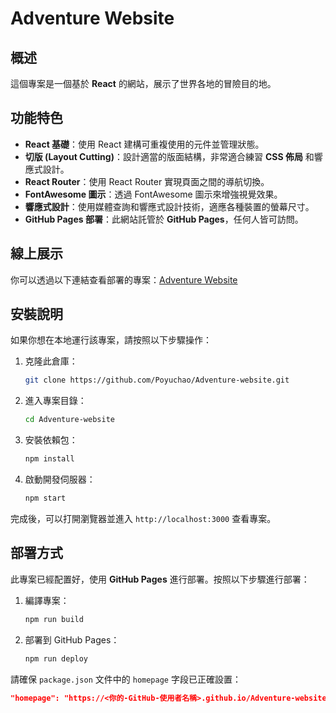 # Adventure Website

## 概述

這個專案是一個基於 **React** 的網站，展示了世界各地的冒險目的地。

## 功能特色

- **React 基礎**：使用 React 建構可重複使用的元件並管理狀態。
- **切版 (Layout Cutting)**：設計適當的版面結構，非常適合練習 **CSS 佈局** 和響應式設計。
- **React Router**：使用 React Router 實現頁面之間的導航切換。
- **FontAwesome 圖示**：透過 FontAwesome 圖示來增強視覺效果。
- **響應式設計**：使用媒體查詢和響應式設計技術，適應各種裝置的螢幕尺寸。
- **GitHub Pages 部署**：此網站託管於 **GitHub Pages**，任何人皆可訪問。

## 線上展示

你可以透過以下連結查看部署的專案：[Adventure Website](https://poyuchao.github.io/Adventure-website)

## 安裝說明

如果你想在本地運行該專案，請按照以下步驟操作：

1. 克隆此倉庫：

    ```bash
    git clone https://github.com/Poyuchao/Adventure-website.git
    ```

2. 進入專案目錄：

    ```bash
    cd Adventure-website
    ```

3. 安裝依賴包：

    ```bash
    npm install
    ```

4. 啟動開發伺服器：

    ```bash
    npm start
    ```

完成後，可以打開瀏覽器並進入 `http://localhost:3000` 查看專案。

## 部署方式

此專案已經配置好，使用 **GitHub Pages** 進行部署。按照以下步驟進行部署：

1. 編譯專案：

    ```bash
    npm run build
    ```

2. 部署到 GitHub Pages：

    ```bash
    npm run deploy
    ```

請確保 `package.json` 文件中的 `homepage` 字段已正確設置：

```json
"homepage": "https://<你的-GitHub-使用者名稱>.github.io/Adventure-website"
